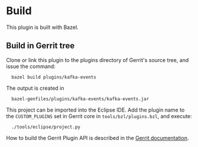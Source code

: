 Build
=====

This plugin is built with Bazel.

Build in Gerrit tree
--------------------

Clone or link this plugin to the plugins directory of Gerrit's source
tree, and issue the command:

```
  bazel build plugins/kafka-events
```

The output is created in

```
  bazel-genfiles/plugins/kafka-events/kafka-events.jar
```

This project can be imported into the Eclipse IDE.
Add the plugin name to the `CUSTOM_PLUGINS` set in
Gerrit core in `tools/bzl/plugins.bzl`, and execute:

```
  ./tools/eclipse/project.py
```

How to build the Gerrit Plugin API is described in the [Gerrit
documentation](../../../Documentation/dev-bazel.html#_extension_and_plugin_api_jar_files).
